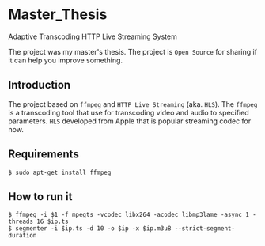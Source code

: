 # Master_Thesis
Adaptive Transcoding HTTP Live Streaming System

The project was my master's thesis. The project is `Open Source` for sharing if it can help you improve something.

## Introduction
The project based on `ffmpeg` and `HTTP Live Streaming` (aka. `HLS`). The `ffmpeg` is a transcoding tool that use for transcoding video and audio to specified parameters. `HLS` developed from Apple that is popular streaming codec for now.

## Requirements
```
$ sudo apt-get install ffmpeg
```

## How to run it
```
$ ffmpeg -i $1 -f mpegts -vcodec libx264 -acodec libmp3lame -async 1 -threads 16 $ip.ts
$ segmenter -i $ip.ts -d 10 -o $ip -x $ip.m3u8 --strict-segment-duration
```
